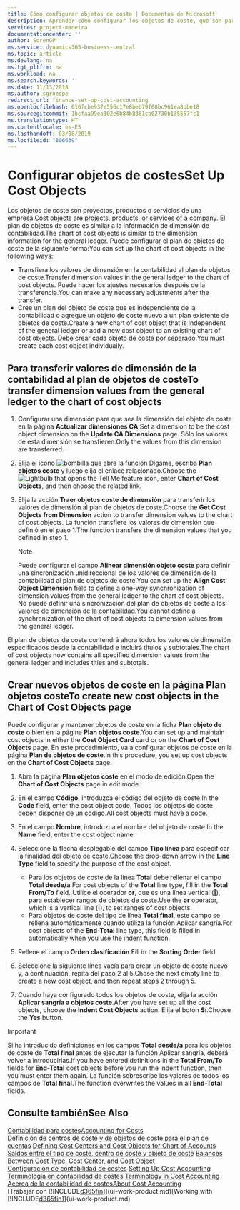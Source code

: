 ```yaml
---
title: Cómo configurar objetos de coste | Documentos de Microsoft
description: Aprender cómo configurar los objetos de coste, que son parecidos a las dimensiones de contabilidad.
services: project-madeira
documentationcenter: ''
author: SorenGP
ms.service: dynamics365-business-central
ms.topic: article
ms.devlang: na
ms.tgt_pltfrm: na
ms.workload: na
ms.search.keywords: ''
ms.date: 11/13/2018
ms.author: sgroespe
redirect_url: finance-set-up-cost-accounting
ms.openlocfilehash: 616fcbe937e556c17e8beb79f68bc961ea8bbe18
ms.sourcegitcommit: 1bcfaa99ea302e6b84b8361ca02730b135557fc1
ms.translationtype: HT
ms.contentlocale: es-ES
ms.lasthandoff: 03/08/2019
ms.locfileid: "806639"
---
```

# <a name="set-up-cost-objects"></a><span data-ttu-id="95373-103">Configurar objetos de costes</span><span class="sxs-lookup"><span data-stu-id="95373-103">Set Up Cost Objects</span></span>
<span data-ttu-id="95373-104">Los objetos de coste son proyectos, productos o servicios de una empresa.</span><span class="sxs-lookup"><span data-stu-id="95373-104">Cost objects are projects, products, or services of a company.</span></span> <span data-ttu-id="95373-105">El plan de objetos de coste es similar a la información de dimensión de contabilidad.</span><span class="sxs-lookup"><span data-stu-id="95373-105">The chart of cost objects is similar to the dimension information for the general ledger.</span></span> <span data-ttu-id="95373-106">Puede configurar el plan de objetos de coste de la siguiente forma:</span><span class="sxs-lookup"><span data-stu-id="95373-106">You can set up the chart of cost objects in the following ways:</span></span>  

* <span data-ttu-id="95373-107">Transfiera los valores de dimensión en la contabilidad al plan de objetos de coste.</span><span class="sxs-lookup"><span data-stu-id="95373-107">Transfer dimension values in the general ledger to the chart of cost objects.</span></span> <span data-ttu-id="95373-108">Puede hacer los ajustes necesarios después de la transferencia.</span><span class="sxs-lookup"><span data-stu-id="95373-108">You can make any necessary adjustments after the transfer.</span></span>  
* <span data-ttu-id="95373-109">Cree un plan del objeto de coste que es independiente de la contabilidad o agregue un objeto de coste nuevo a un plan existente de objetos de coste.</span><span class="sxs-lookup"><span data-stu-id="95373-109">Create a new chart of cost object that is independent of the general ledger or add a new cost object to an existing chart of cost objects.</span></span> <span data-ttu-id="95373-110">Debe crear cada objeto de coste por separado.</span><span class="sxs-lookup"><span data-stu-id="95373-110">You must create each cost object individually.</span></span>  

## <a name="to-transfer-dimension-values-from-the-general-ledger-to-the-chart-of-cost-objects"></a><span data-ttu-id="95373-111">Para transferir valores de dimensión de la contabilidad al plan de objetos de coste</span><span class="sxs-lookup"><span data-stu-id="95373-111">To transfer dimension values from the general ledger to the chart of cost objects</span></span>  
1.  <span data-ttu-id="95373-112">Configurar una dimensión para que sea la dimensión del objeto de coste en la página **Actualizar dimensiones CA**.</span><span class="sxs-lookup"><span data-stu-id="95373-112">Set a dimension to be the cost object dimension on the **Update CA Dimensions** page.</span></span> <span data-ttu-id="95373-113">Sólo los valores de esta dimensión se transfieren.</span><span class="sxs-lookup"><span data-stu-id="95373-113">Only the values from this dimension are transferred.</span></span>  
2.  <span data-ttu-id="95373-114">Elija el icono ![bombilla que abre la función Dígame](media/ui-search/search_small.png "Dígame que desea hacer"), escriba **Plan objetos coste** y luego elija el enlace relacionado.</span><span class="sxs-lookup"><span data-stu-id="95373-114">Choose the ![Lightbulb that opens the Tell Me feature](media/ui-search/search_small.png "Tell me what you want to do") icon, enter **Chart of Cost Objects**, and then choose the related link.</span></span>  
3.  <span data-ttu-id="95373-115">Elija la acción **Traer objetos coste de dimensión** para transferir los valores de dimensión al plan de objetos de coste.</span><span class="sxs-lookup"><span data-stu-id="95373-115">Choose the **Get Cost Objects from Dimension** action to transfer dimension values to the chart of cost objects.</span></span> <span data-ttu-id="95373-116">La función transfiere los valores de dimensión que definió en el paso 1.</span><span class="sxs-lookup"><span data-stu-id="95373-116">The function transfers the dimension values that you defined in step 1.</span></span>  

    > [!NOTE]  
    >  <span data-ttu-id="95373-117">Puede configurar el campo **Alinear dimensión objeto coste** para definir una sincronización unidireccional de los valores de dimensión de la contabilidad al plan de objetos de coste.</span><span class="sxs-lookup"><span data-stu-id="95373-117">You can set up the **Align Cost Object Dimension**  field to define a one-way synchronization of dimension values from the general ledger to the chart of cost objects.</span></span> <span data-ttu-id="95373-118">No puede definir una sincronización del plan de objetos de coste a los valores de dimensión de la contabilidad.</span><span class="sxs-lookup"><span data-stu-id="95373-118">You cannot define a synchronization of the chart of cost objects to dimension values from the general ledger.</span></span>  

<span data-ttu-id="95373-119">El plan de objetos de coste contendrá ahora todos los valores de dimensión especificados desde la contabilidad e incluirá títulos y subtotales.</span><span class="sxs-lookup"><span data-stu-id="95373-119">The chart of cost objects now contains all specified dimension values from the general ledger and includes titles and subtotals.</span></span>  

## <a name="to-create-new-cost-objects-in-the-chart-of-cost-objects-page"></a><span data-ttu-id="95373-120">Crear nuevos objetos de coste en la página Plan objetos coste</span><span class="sxs-lookup"><span data-stu-id="95373-120">To create new cost objects in the Chart of Cost Objects page</span></span>  
<span data-ttu-id="95373-121">Puede configurar y mantener objetos de coste en la ficha **Plan objeto de coste** o bien en la página **Plan objetos coste**.</span><span class="sxs-lookup"><span data-stu-id="95373-121">You can set up and maintain cost objects in either the **Cost Object Card** card or on the **Chart of Cost Objects** page.</span></span> <span data-ttu-id="95373-122">En este procedimiento, va a configurar objetos de coste en la página **Plan de objetos de coste**.</span><span class="sxs-lookup"><span data-stu-id="95373-122">In this procedure, you set up cost objects on the **Chart of Cost Objects** page.</span></span>  

1.  <span data-ttu-id="95373-123">Abra la página **Plan objetos coste** en el modo de edición.</span><span class="sxs-lookup"><span data-stu-id="95373-123">Open the **Chart of Cost Objects** page in edit mode.</span></span>  
2.  <span data-ttu-id="95373-124">En el campo **Código**, introduzca el código del objeto de coste.</span><span class="sxs-lookup"><span data-stu-id="95373-124">In the **Code** field, enter the cost object code.</span></span> <span data-ttu-id="95373-125">Todos los objetos de coste deben disponer de un código.</span><span class="sxs-lookup"><span data-stu-id="95373-125">All cost objects must have a code.</span></span>  
3.  <span data-ttu-id="95373-126">En el campo **Nombre**, introduzca el nombre del objeto de coste.</span><span class="sxs-lookup"><span data-stu-id="95373-126">In the **Name** field, enter the cost object name.</span></span>  
4.  <span data-ttu-id="95373-127">Seleccione la flecha desplegable del campo **Tipo línea** para especificar la finalidad del objeto de coste.</span><span class="sxs-lookup"><span data-stu-id="95373-127">Choose the drop-down arrow in the **Line Type** field to specify the purpose of the cost object.</span></span>  

    * <span data-ttu-id="95373-128">Para los objetos de coste de la línea **Total** debe rellenar el campo **Total desde/a**.</span><span class="sxs-lookup"><span data-stu-id="95373-128">For cost objects of the **Total** line type, fill in the **Total From/To** field.</span></span> <span data-ttu-id="95373-129">Utilice el operador **or**, que es una línea vertical (**&#124;**), para establecer rangos de objetos de coste.</span><span class="sxs-lookup"><span data-stu-id="95373-129">Use the **or** operator, which is a vertical line (**&#124;**), to set ranges of cost objects.</span></span>  
    * <span data-ttu-id="95373-130">Para objetos de coste del tipo de línea **Total final**, este campo se rellena automáticamente cuando utiliza la función Aplicar sangría.</span><span class="sxs-lookup"><span data-stu-id="95373-130">For cost objects of the **End-Total** line type, this field is filled in automatically when you use  the indent function.</span></span>  
5.  <span data-ttu-id="95373-131">Rellene el campo **Orden clasificación**.</span><span class="sxs-lookup"><span data-stu-id="95373-131">Fill in the **Sorting Order** field.</span></span>  
6.  <span data-ttu-id="95373-132">Seleccione la siguiente línea vacía para crear un objeto de coste nuevo y, a continuación, repita del paso 2 al 5.</span><span class="sxs-lookup"><span data-stu-id="95373-132">Chose the next empty line to create a new cost object, and then repeat steps 2 through 5.</span></span>  
7.  <span data-ttu-id="95373-133">Cuando haya configurado todos los objetos de coste, elija la acción **Aplicar sangría a objetos coste**.</span><span class="sxs-lookup"><span data-stu-id="95373-133">After you have set up all the cost objects, choose the **Indent Cost Objects** action.</span></span> <span data-ttu-id="95373-134">Elija el botón **Sí**.</span><span class="sxs-lookup"><span data-stu-id="95373-134">Choose the **Yes** button.</span></span>  

> [!IMPORTANT]  
>  <span data-ttu-id="95373-135">Si ha introducido definiciones en los campos **Total desde/a** para los objetos de coste de **Total final** antes de ejecutar la función Aplicar sangría, deberá volver a introducirlas.</span><span class="sxs-lookup"><span data-stu-id="95373-135">If you have entered definitions in the **Total From/To** fields for **End-Total** cost objects before you run the indent function, then you must enter them again.</span></span> <span data-ttu-id="95373-136">La función sobrescribe los valores de todos los campos de **Total final**.</span><span class="sxs-lookup"><span data-stu-id="95373-136">The function overwrites the values in all **End-Total** fields.</span></span>  

## <a name="see-also"></a><span data-ttu-id="95373-137">Consulte también</span><span class="sxs-lookup"><span data-stu-id="95373-137">See Also</span></span>  
[<span data-ttu-id="95373-138">Contabilidad para costes</span><span class="sxs-lookup"><span data-stu-id="95373-138">Accounting for Costs</span></span>](finance-manage-cost-accounting.md)  
<span data-ttu-id="95373-139">[Definición de centros de coste y de objetos de coste para el plan de cuentas](finance-defining-cost-centers-and-cost-objects-for-chart-of-accounts.md) </span><span class="sxs-lookup"><span data-stu-id="95373-139">[Defining Cost Centers and Cost Objects for Chart of Accounts](finance-defining-cost-centers-and-cost-objects-for-chart-of-accounts.md) </span></span>  
<span data-ttu-id="95373-140">[Saldos entre el tipo de coste, centro de coste y objeto de coste](finance-balances-between-cost-type-cost-center-and-cost-object.md) </span><span class="sxs-lookup"><span data-stu-id="95373-140">[Balances Between Cost Type, Cost Center, and Cost Object](finance-balances-between-cost-type-cost-center-and-cost-object.md) </span></span>  
<span data-ttu-id="95373-141">[Configuración de contabilidad de costes](finance-set-up-cost-accounting.md) </span><span class="sxs-lookup"><span data-stu-id="95373-141">[Setting Up Cost Accounting](finance-set-up-cost-accounting.md) </span></span>  
<span data-ttu-id="95373-142">[Terminología en contabilidad de costes](finance-terminology-in-cost-accounting.md) </span><span class="sxs-lookup"><span data-stu-id="95373-142">[Terminology in Cost Accounting](finance-terminology-in-cost-accounting.md) </span></span>  
[<span data-ttu-id="95373-143">Acerca de la contabilidad de costes</span><span class="sxs-lookup"><span data-stu-id="95373-143">About Cost Accounting</span></span>](finance-about-cost-accounting.md)  
<span data-ttu-id="95373-144">[Trabajar con [!INCLUDE[d365fin](includes/d365fin_md.md)]](ui-work-product.md)</span><span class="sxs-lookup"><span data-stu-id="95373-144">[Working with [!INCLUDE[d365fin](includes/d365fin_md.md)]](ui-work-product.md)</span></span>
